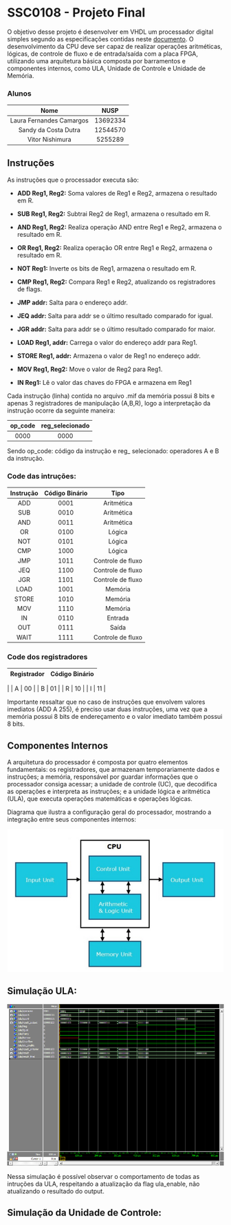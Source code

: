 # SSC0108 - Projeto Final 
O objetivo desse projeto é desenvolver em VHDL um processador digital simples segundo as
especificações contidas neste [documento](img/TrabalhoFinalPráticaSistemasDigitais-2.pdf). O desenvolvimento da CPU deve ser capaz de realizar operações aritméticas, lógicas, de controle de fluxo e de entrada/saída com a placa FPGA, utilizando uma arquitetura básica composta por barramentos e componentes internos, como ULA, Unidade de Controle e Unidade de Memória.


### Alunos

|        Nome                         |    NUSP   |       
|:-----------------------------------:|:---------:|  
|   Laura Fernandes Camargos          |  13692334 |   
|   Sandy da Costa Dutra       	      |  12544570 |   
|   Vitor Nishimura		              |  5255289  | 

## Instruções

As instruções que o processador executa são: 

- **ADD Reg1, Reg2:** Soma valores de Reg1 e Reg2, armazena o resultado em R.

- **SUB Reg1, Reg2:** Subtrai Reg2 de Reg1, armazena o resultado em R.

- **AND Reg1, Reg2:** Realiza operação AND entre Reg1 e Reg2, armazena o resultado em R.

- **OR Reg1, Reg2:** Realiza operação OR entre Reg1 e Reg2, armazena o resultado em R.

- **NOT Reg1:** Inverte os bits de Reg1, armazena o resultado em R.

- **CMP Reg1, Reg2:** Compara Reg1 e Reg2, atualizando os registradores de flags.

- **JMP addr:** Salta para o endereço addr.

- **JEQ addr:** Salta para addr se o último resultado comparado for igual.

- **JGR addr:** Salta para addr se o último resultado comparado for maior.

- **LOAD Reg1, addr:** Carrega o valor do endereço addr para Reg1.

- **STORE Reg1, addr:** Armazena o valor de Reg1 no endereço addr.

- **MOV Reg1, Reg2:** Move o valor de Reg2 para Reg1.

- **IN Reg1:** Lê o valor das chaves do FPGA e armazena em Reg1


Cada instrução (linha) contida no arquivo .mif da memória possui 8 bits e apenas 3 registradores de manipulação (A,B,R), logo a interpretação da instrução ocorre da seguinte maneira:

|        op_code                      |    reg_selecionado   |       
|:-----------------------------------:|:--------------------:|  
|             0000                    |         0000         |   

Sendo op_code: código da instrução e reg_ selecionado: operadores A e B da instrução.

### Code das intruções:

| Instrução | Código Binário | Tipo             |
|:---------:|:--------------:|:----------------:|
| ADD       | 0001           | Aritmética       |
| SUB       | 0010           | Aritmética       |
| AND       | 0011           | Aritmética       |
| OR        | 0100           | Lógica           |
| NOT       | 0101           | Lógica           |
| CMP       | 1000           | Lógica           |
| JMP       | 1011           | Controle de fluxo|
| JEQ       | 1100           | Controle de fluxo|
| JGR       | 1101           | Controle de fluxo|
| LOAD      | 1001           | Memória          |
| STORE     | 1010           | Memória          |
| MOV       | 1110           | Memória          |
| IN        | 0110           | Entrada          |
| OUT       | 0111           | Saída            |
| WAIT      | 1111           | Controle de fluxo|

### Code dos registradores

| Registrador | Código Binário |
|:-----------:|:--------------:
|
| A           | 00             |
| B           | 01             |
| R           | 10             |
| I           | 11             |

Importante ressaltar que no caso de instruções que envolvem valores imediatos (ADD A 255), é preciso usar duas instruções, uma vez que a memória possui 8 bits de endereçamento e o valor imediato também possui 8 bits.

## Componentes Internos
A arquitetura do processador é composta por quatro elementos fundamentais: os registradores, que armazenam temporariamente dados e instruções; a memória, responsável por guardar informações que o processador consiga acessar; a unidade de controle (UC), que decodifica as operações e interpreta as instruções; e a unidade lógica e aritmética (ULA), que executa operações matemáticas e operações lógicas.

Diagrama que ilustra a configuração geral do processador, mostrando a integração entre seus componentes internos:

<div align ="center">
    <img src ="img/cpu.png" style="max-width: 100%;" alt="integracao_componentes">
</div>

## Simulação ULA:

<div align ="center">
    <img src ="img/ula.bmp" style="max-width: 100%;" alt="ULA">
</div>

Nessa simulação é possível observar o comportamento de todas as intruções da ULA, respeitando a atualização da flag ula_enable, não atualizando o resultado do output.

## Simulação da Unidade de Controle:
